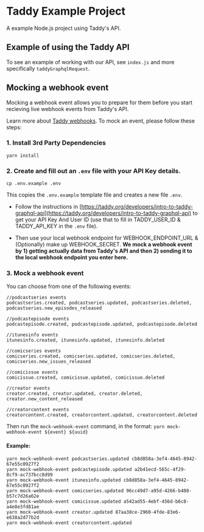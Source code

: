 # Taddy Example Project
A example Node.js project using Taddy's API.

## Example of using the Taddy API
To see an example of working with our API, see `index.js` and more specifically `taddyGraphqlRequest`. 

## Mocking a webhook event
Mocking a webhook event allows you to prepare for them before you start recieving live webhook events from Taddy's API.

Learn more about [Taddy webhooks](https://taddy.org/developers/podcast-api/webhooks). To mock an event, please follow these steps:

### 1. Install 3rd Party Dependencies

```
yarn install
```

### 2. Create and fill out an `.env` file with your API Key details.

```
cp .env.example .env
```

This copies the `.env.example` template file and creates a new file `.env`. 

- Follow the instructions in [https://taddy.org/developers/intro-to-taddy-graphql-api](https://taddy.org/developers/intro-to-taddy-graphql-api) to get your API Key And User ID (use that to fill in TADDY_USER_ID & TADDY_API_KEY in the `.env` file).

- Then use your local webhook endpoint for WEBHOOK_ENDPOINT_URL & (Optionally) make up WEBHOOK_SECRET. **We mock a webhook event by 1) getting actually data from Taddy's API and then 2) sending it to the local webhook endpoint you enter here.**

### 3. Mock a webhook event

You can choose from one of the following events:

```
//podcastseries events
podcastseries.created, podcastseries.updated, podcastseries.deleted, podcastseries.new_episodes_released

//podcastepisode events
podcastepisode.created, podcastepisode.updated, podcastepisode.deleted

//itunesinfo events
itunesinfo.created, itunesinfo.updated, itunesinfo.deleted

//comicseries events
comicseries.created, comicseries.updated, comicseries.deleted, comicseries.new_issues_released

//comicissue events
comicissue.created, comicissue.updated, comicissue.deleted

//creator events
creator.created, creator.updated, creator.deleted, creator.new_content_released

//creatorcontent events
creatorcontent.created, creatorcontent.updated, creatorcontent.deleted
```

Then run the `mock-webhook-event` command, in the format: `yarn mock-webhook-event ${event} ${uuid}`

#### Example:
```
yarn mock-webhook-event podcastseries.updated cb8d858a-3ef4-4645-8942-67e55c0927f2
yarn mock-webhook-event podcastepisode.updated a2b41ecd-565c-4f29-8cf9-ac737bcc8d99
yarn mock-webhook-event itunesinfo.updated cb8d858a-3ef4-4645-8942-67e55c0927f2
yarn mock-webhook-event comicseries.updated 96cc49d7-a95d-4266-b408-b57c7d26a62e
yarn mock-webhook-event comicissue.updated a542ad55-4ebf-456d-b6c8-a4e8e3fd81ae
yarn mock-webhook-event creator.updated 87aa38ce-2960-4fde-83e6-e638a2d77b2d
yarn mock-webhook-event creatorcontent.updated 
```